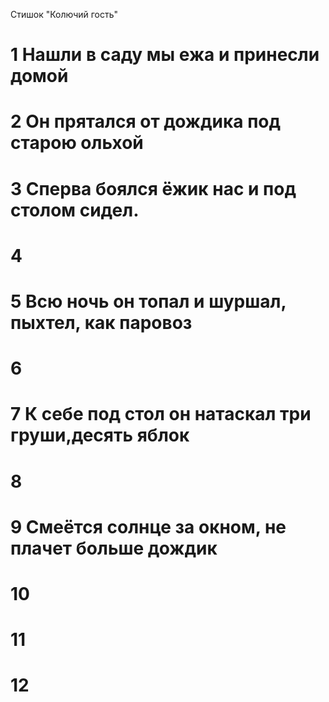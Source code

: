 Стишок "Колючий гость"
# 1 Нашли в саду мы ежа и принесли домой
# 2 Он прятался от дождика под старою ольхой
# 3 Сперва боялся ёжик нас и под столом сидел.
# 4
# 5 Всю ночь он топал и шуршал, пыхтел, как паровоз
# 6
# 7 К себе под стол он натаскал три груши,десять яблок
# 8
# 9 Смеётся солнце за окном, не плачет больше дождик
# 10
# 11
# 12